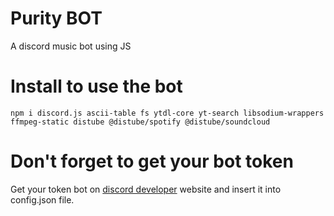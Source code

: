 # Purity BOT
A discord music bot using JS

# Install to use the bot

`npm i discord.js ascii-table fs ytdl-core yt-search libsodium-wrappers ffmpeg-static distube @distube/spotify @distube/soundcloud`

# Don't forget to get your bot token

Get your token bot on [discord developer](https://discord.com/developers/applications) website and insert it into config.json file.

